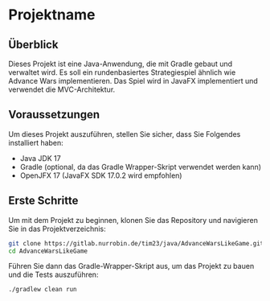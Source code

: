 # Projektname

## Überblick

Dieses Projekt ist eine Java-Anwendung, die mit Gradle gebaut und verwaltet wird. Es soll ein rundenbasiertes Strategiespiel ähnlich wie Advance Wars implementieren. Das Spiel wird in JavaFX implementiert und verwendet die MVC-Architektur.

## Voraussetzungen

Um dieses Projekt auszuführen, stellen Sie sicher, dass Sie Folgendes installiert haben:

- Java JDK 17
- Gradle (optional, da das Gradle Wrapper-Skript verwendet werden kann)
- OpenJFX 17 (JavaFX SDK 17.0.2 wird empfohlen)

## Erste Schritte

Um mit dem Projekt zu beginnen, klonen Sie das Repository und navigieren Sie in das Projektverzeichnis:

```sh
git clone https://gitlab.nurrobin.de/tim23/java/AdvanceWarsLikeGame.git
cd AdvanceWarsLikeGame
```

Führen Sie dann das Gradle-Wrapper-Skript aus, um das Projekt zu bauen und die Tests auszuführen:

```sh
./gradlew clean run
```
